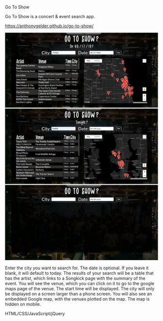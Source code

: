 Go To Show

Go To Show is a concert & event search app. 

https://anthonygelder.github.io/go-to-show/

![Screenshot 1](img/screenshot-1.png)
![Screenshot 2](img/screenshot-2.png)
![Screenshot 3](img/screenshot-3.png)

Enter the city you want to search for. The date is optional. If you leave it blank, it will default to today. The results of your search will be a table that has the artist, which links to a Songkick page with the summary of the event. You will see the venue, which you can click on it to go to the google maps page of the venue. The start time will be displayed. The city will only be displayed on a screen larger than a phone screen. You will also see an embedded Google map, with the venues plotted on the map. The map is hidden on mobile.

HTML/CSS/JavaScript/jQuery